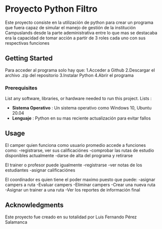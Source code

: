 # Proyecto Python Filtro
Este proyecto consiste en la utilización de python para crear un programa que fuera capaz 
de simular el manejo de gestión de la institución Campuslands desde la parte adeministrativa
entre lo que mas se destacaba era la capacidad de tomar acción a partir de 3 roles 
cada uno con sus respectivas funciones


## Getting Started
Para acceder al programa solo hay que:
1.Acceder a Github
2.Descargar el archivo .zip del repositorio
3.Instalar Python
4.Abrir el programa
### Prerequisites
List any software, libraries, or hardware needed to run this project.
 Lists : 
 - **Sistema Operativo** : Un sistema operativo como Windows 10, Ubuntu 20.04
 - **Lenguaje** : Python en su mas reciente actualización para evitar fallos

## Usage
El camper quien funciona como usuario
promedio accede a funciones como:
-registrarse, ver sus calificaciónes
-comprobar las rutas de estudio disponibles actualmente 
-darse de alta del programa y retirarse

El trainer o profesor puede igualmente
-registrarse
-ver notas de los estudiantes
-asignar calificaciónes

El coordinador es quien tiene el poder maximo puesto que puede: 
-asignar campers a ruta
-Evaluar campers
-Eliminar campers
-Crear una nueva ruta
-Asignar un trainer a una ruta
-Ver los reportes de información final


## Acknowledgments
Este proyecto fue creado en su totalidad por Luis Fernando Pérez Salamanca
